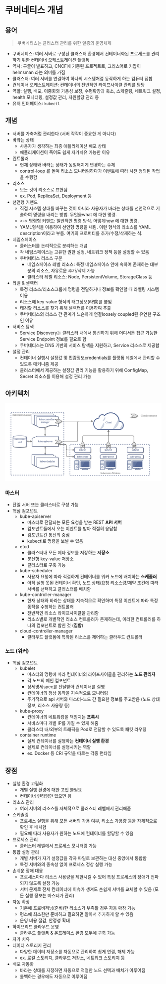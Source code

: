 # 쿠버네티스 개념

## 용어
> 쿠버네티스는 클러스터 관리를 위한 일종의 운영체제
- 쿠버네티스: 여러 서버로 구성된 클러스터 환경에서 컨테이너화된 프로세스를 관리하기 위한 컨테이너 오케스트레이션 플랫폼
- 역사: 구글이 발표하고, CNCF에 기증된 프로젝트로, 그리스어로 키잡이helmsman 라는 의미를 가짐
- 클러스터: 여러 서버를 연결하여 하나의 시스템처럼 동작하게 하는 컴퓨터 집합
- 컨테이너 오케스트레이션: 컨테이너의 전반적인 라이프사이클 관리를 담당
- 역할: 실행, 배포, 이중화와 가용성 보장, 수평확장과 축소, 스케줄링, 네트워크 설정, health 모니터링, 설정값 관리, 자원할당 관리 등
- 유저 인터페이스: `kubectl`

## 개념
- 서버를 가축처럼 관리한다 (서버 각각이 중요한 게 아니다)
- 바라는 상태
    - 사용자가 생각하는 최종 애플리케이션 배포 상태
    - 애플리케이션이 죽어도 쉽게 자가치유 가능한 이유
- 컨트롤러
    - 현재 상태와 바라는 상태가 동일해지게 변경하는 주체
    - control-loop 를 돌며 리소스 모니터링하다가 이벤트에 따라 사전 정의된 작업을 수행함
- 리소스
    - 모든 것이 리소스로 표현됨
    - ex. Pod, ReplicaSet, Deployment 등
- 선언형 커맨드
    - 직접 시스템 상태를 바꾸는 것이 아니라 사용자가 바라는 상태를 선언적으로 기술하여 명령을 내리는 방법. 무엇을what 에 대한 명령.
    - <-> 명령형 커맨드: 일반적인 명령 방식. 어떻게how 에 대한 명령.
    - YAML형식을 이용하여 선언형 명령을 내림. 이런 형식의 리소스를 YAML description이라고 부름. 여기의 프로퍼티를 추가/수정/삭제하는 식.
- 네임스페이스
    - 클러스터를 논리적으로 분리하는 개념
    - 각 네임스페이스는 고유한 권한 설정, 네트워크 정책 등을 설정할 수 있음
    - 쿠버네티스 리소스 구분
        - 네임스페이스 레벨 리소스: 특정 네임스페이스 안에 속하여 존재하는 대부분의 리소스, 자유로운 추가/삭제 가능
        - 클러스터 레벨 리소스: Node, PersistentVolume, StorageClass 등
- 라벨 & 셀렉터
    - 특정 리소스/리소스그룹에 명령을 전달하거나 정보를 확인할 때 라벨링 시스템 이용
    - 리소스에 key-value 형식의 태그정보(라벨)를 붙임
    - 태깅할 리소스를 찾기 위해 셀렉터를 이용하여 추출
    - 쿠버네티스의 리소스 간 관계가 느슨하게 연결loosely coupled된 유연한 구조인 이유
- 서비스 탐색
    - Service Discovery는 클러스터 내에서 통신하기 위해 어디서든 접근 가능한 Service Endpoint 정보를 필요로 함
    - 쿠버네티스는 DNS 기반의 서비스 탐색을 지원하고, Service 리소스로 제공함
- 설정 관리
    - 컨테이너 실행시 설정값 및 민감정보credentials를 플랫폼 레벨에서 관리할 수 있도록 매커니즘 제공
    - 클러스터에서 제공하는 설정값 관리 기능을 활용하기 위해 ConfigMap, Secret 리소스를 이용해 설정 관리 가능

## 아키텍처
![쿠버네티스아키텍처](../images/kube_archi.png)
### 마스터
- 단일 서버 또는 클러스터로 구성 가능
- 핵심 컴포넌트
    - kube-apiserver
        - 마스터로 전달되는 모든 요청을 받는 REST **API 서버**
        - 컴포넌트들에서 오는 이벤트를 받아 적절히 응답함
        - 컴포넌트간 통신의 중심
        - kubectl로 명령을 보낼 수 있음
    - etcd
        - 클러스터내 모든 메타 정보를 저장하는 **저장소**
        - 분산형 key-value 저장소
        - 클러스터로 구축 가능
    - kube-scheduler 
        - 사용자 요청에 따라 적절하게 컨테이너를 워커 노드에 배치하는 **스케줄러**
        - 아직 실행 못된 컨테이너 확인, 노드 상태/요청 리소스량/제약 조건에 따라 서버를 선택하고 클러스터를 배치함
    - kube-controller-manager 
        - 현재 상태와 바라는 상태를 지속적으로 확인하며 특정 이벤트에 따라 특정 동작을 수행하는 컨트롤러
        - 전반적인 리소스 라이프사이클을 관리함
        - 리소스별로 개별적인 리소스 컨트롤러가 존재하는데, 이러한 컨트롤러를 하나의 컴포넌트로 합친 것 (**집합**)
    - cloud-controller-manager 
        - 클라우드 플랫폼에 특화된 리소스를 제어하는 클라우드 컨트롤러

### 노드 (워커)
- 핵심 컴포넌트
    - kubelet
        - 마스터의 명령에 따라 컨테이너의 라이프사이클을 관리하는 **노드 관리자**
        - 각 노드의 메인 컴포넌트
        - 상세명세spec를 전달받아 컨테이너를 실행
        - 컨테이너의 정상 동작을 지속적으로 모니터링
        - 주기적으로 api 서버와 마스터-노드 간 필요한 정보를 주고받음 (노드 상태 정보, 리소스 사용량 등)
    - kube-proxy
        - 컨테이너의 네트워킹을 책임지는 **프록시**
        - 서비스마다 개별 IP를 가질 수 있게 해줌
        - 클러스터 내/외부의 트래픽을 Pod로 전달할 수 있도록 패킷 라우팅
    - container runtime
        - 실제 컨테이너를 실행하는 **컨테이너 실행 환경**
        - 실제로 컨테이너를 실행시키는 역할
        - ex. Docker 등 CRI 규약을 따르는 각종 런타임

## 장점
- 실행 환경 고립화
    - 개별 실행 환경에 대한 고민 불필요
    - 컨테이너 런타임만 있으면 됨
- 리소스 관리
    - 여러 서버의 리소스를 자체적으로 클러스터 레벨에서 관리해줌
- 스케줄링
    - 프로세스 실행을 위해 모든 서버의 가용 여부, 리소스 가용량 등을 자체적으로 확인 후 배치함
    - 필요에 따라 사용자가 원하는 노드에 컨테이너를 할당할 수 있음
- 프로세스 관리
    - 클러스터 레벨에서 프로세스 모니터링 가능
- 통합 설정 관리
    - 개별 서버가 자기 설정값을 각자 파일로 보관하는 대신 중앙에서 통합함
    - 특정 서버와의 종속성 없이 프로세스 정상 실행 가능
- 손쉬운 장애 대응
    - 프로세스마다 리소스 사용량을 제한시킬 수 있어 특정 프로세스의 장애가 전파되지 않도록 설정 가능
    - 서버 문제로 전체 컨테이너에 이슈가 생겨도 손쉽게 서버를 교체할 수 있음 (모든 실행 정보는 마스터가 관리)
- 자동 확장
    - 기존에 프로비저닝(준비)한 리소스가 부족할 경우 자동 확장 가능
    - 평소에 최소한만 준비하고 필요하면 알아서 추가하게 할 수 있음
    - 운영 비용 절감, 안정성 확대
- 하이브리드 클라우드 운영
    - 클라우드 플랫폼 & 온프레미스 환경 모두에 구축 가능
- 자가 치유
- 데이터 스토리지 관리
    - 다양한 데이터 저장소를 자동으로 관리하여 쉽게 연결, 해제 가능
    - ex. 로컬 스토리지, 클라우드 저장소, 네트워크 스토리지 등
- 배포 자동화
    - 바라는 상태를 지정하면 자동으로 적절한 노드 선택과 배치가 이루어짐
    - 롤백하는 경우에도 자동으로 이루어짐